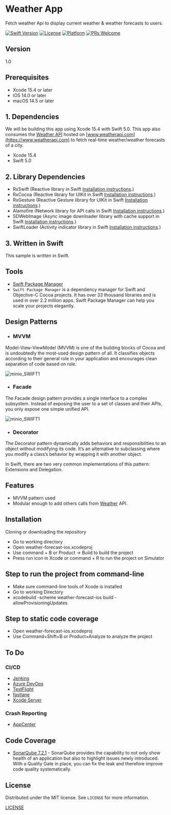 # Weather App

Fetch weather Api to display current weather & weather forecasts to users.

[![Swift Version][swift-image]][swift-url]
[![License][license-image]][license-url]
[![Platform](https://img.shields.io/cocoapods/p/LFAlertController.svg?style=flat)](http://cocoapods.org/pods/LFAlertController)
[![PRs Welcome](https://img.shields.io/badge/PRs-welcome-brightgreen.svg?style=flat-square)](http://makeapullrequest.com)


## Version

1.0

## Prerequisites

- Xcode 15.4 or later
- iOS 14.0 or later
- macOS 14.5 or later

## 1. Dependencies

We will be building this app using Xcode 15.4 with Swift 5.0. This app also consumes the [Weather API](https://www.weatherapi.com) hosted on [www.weatherapi.com](https://www.weatherapi.com) to fetch real-time weather/weather forecasts of a city.

- Xcode 15.4
- Swift 5.0


## 2. Library Dependencies

- RxSwift (Reactive library in Swift [Installation instructions](https://github.com/ReactiveX/RxSwift#installation).)
- RxCocoa (Reactive library for UIKit in Swift [Installation instructions](https://github.com/ReactiveX/RxSwift#installation).)
- RxGesture (Reactive Gesture library for UIKit in Swift [Installation instructions](https://github.com/RxSwiftCommunity/RxGesture#installation).)
- Alamofire (Network library for API calls in Swift [Installation instructions](https://github.com/Alamofire/Alamofire#installation).)
- SDWebImage (Async image downloader library with cache support in Swift [Installation instructions](https://github.com/SDWebImage/SDWebImage#installation).)
- SwiftLoader (Activity indicator library in Swift [Installation instructions](https://github.com/leoru/SwiftLoader#install).)

## 3. Written in Swift

This sample is written in Swift.


## Tools

- [Swift Package Manager](https://swift.org/package-manager/) 
- `Swift Package Manager` is a dependency manager for Swift and Objective-C Cocoa projects. It has over 33 thousand libraries and is used in over 2.2 million apps. Swift Package Manager can help you scale your projects elegantly.

## Design Patterns

- ### MVVM

Model-View-ViewModel (MVVM) is one of the building blocks of Cocoa and is undoubtedly the most-used design pattern of all. It classifies objects according to their general role in your application and encourages clean separation of code based on role.

![minio_SWIFT1](https://koenig-media.raywenderlich.com/uploads/2019/12/MVVM-Diagram.png)

- ### Facade

The Facade design pattern provides a single interface to a complex subsystem. Instead of exposing the user to a set of classes and their APIs, you only expose one simple unified API.

![minio_SWIFT1](https://koenig-media.raywenderlich.com/uploads/2013/07/facade2.png)

- ### Decorator

The Decorator pattern dynamically adds behaviors and responsibilities to an object without modifying its code. It’s an alternative to subclassing where you modify a class’s behavior by wrapping it with another object.

In Swift, there are two very common implementations of this pattern: Extensions and Delegation.

## Features

- MVVM pattern used
- Modular enough to add others calls from [Weather](https://www.weatherapi.com) API.

## Installation

Cloning or downloading the repository

- Go to working directory
- Open weather-forecast-ios.xcodeproj
- Use command + B or Product -> Build to build the project
- Press run icon in Xcode or command + R to run the project on Simulator

## Step to run the project from command-line

- Make sure command-line tools of Xcode is installed
- Go to working Directory
- xcodebuild -scheme weather-forecast-ios build -allowProvisioningUpdates

## Step to static code coverage

- Open weather-forecast-ios.xcodeproj
- Use Command+Shift+B or Product+Analyze to analyze the project


## To Do

### CI/CD

- [Jenkins](http://jenkins.io)
- [Azure DevOps](https://azure.microsoft.com/en-in/services/devops/#DevOps)
- [TestFlight](https://developer.apple.com/testflight/)
- [fastlane](https://fastlane.tools)
- [Xcode Server](https://developer.apple.com/library/archive/documentation/IDEs/Conceptual/xcode_guide-continuous_integration/index.html)

### Crash Reporting

- [AppCenter](https://appcenter.ms/)

## Code Coverage

- [SonarQube 7.2.1](https://github.com/Jintin/Swimat) - SonarQube provides the capability to not only show health of an application but also to highlight issues newly introduced. With a Quality Gate in place, you can fix the leak and therefore improve code quality systematically.

## License

Distributed under the MIT license. See `LICENSE` for more information.

[LICENSE](LICENSE)

[swift-image]: https://img.shields.io/badge/swift-5.0-orange
[swift-url]: https://swift.org/
[license-image]: https://img.shields.io/badge/License-MIT-blue.svg
[license-url]: LICENSE
[codebeat-image]: https://codebeat.co/badges/c19b47ea-2f9d-45df-8458-b2d952fe9dad
[codebeat-url]: https://codebeat.co/projects/github-com-vsouza-awesomeios-com
